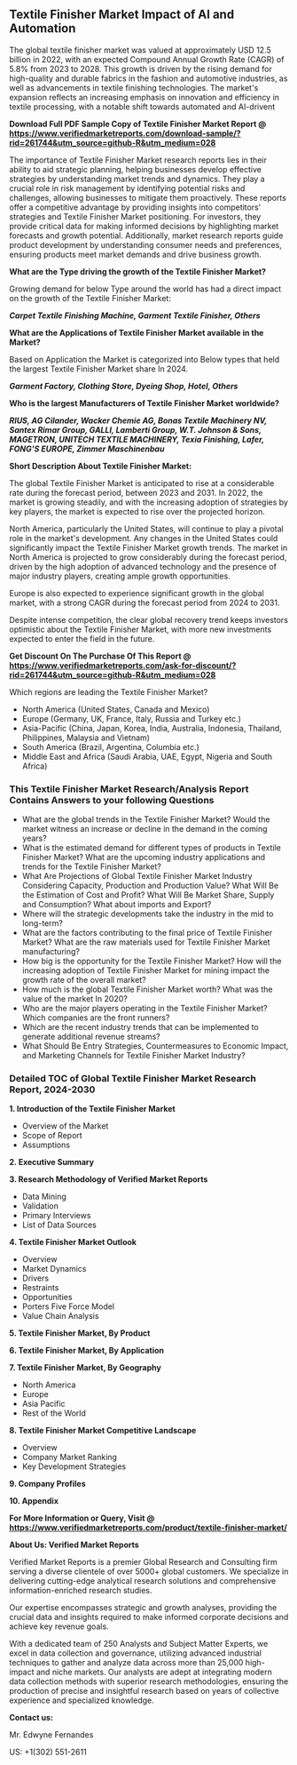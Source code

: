 <h2>Textile Finisher Market Impact of AI and Automation</h2>The global textile finisher market was valued at approximately USD 12.5 billion in 2022, with an expected Compound Annual Growth Rate (CAGR) of 5.8% from 2023 to 2028. This growth is driven by the rising demand for high-quality and durable fabrics in the fashion and automotive industries, as well as advancements in textile finishing technologies. The market's expansion reflects an increasing emphasis on innovation and efficiency in textile processing, with a notable shift towards automated and AI-drivent</p><p id="" class=""><strong>Download Full PDF Sample Copy of Textile Finisher Market Report @ <a href="https://www.verifiedmarketreports.com/download-sample/?rid=261744&utm_source=github-R&utm_medium=028" target="_blank">https://www.verifiedmarketreports.com/download-sample/?rid=261744&utm_source=github-R&utm_medium=028</a></strong></p><p>The importance of&nbsp;Textile Finisher Market research reports lies in their ability to aid strategic planning, helping businesses develop effective strategies by understanding market trends and dynamics. They play a crucial role in risk management by identifying potential risks and challenges, allowing businesses to mitigate them proactively. These reports offer a competitive advantage by providing insights into competitors' strategies and Textile Finisher Market positioning. For investors, they provide critical data for making informed decisions by highlighting market forecasts and growth potential. Additionally, market research reports guide product development by understanding consumer needs and preferences, ensuring products meet market demands and drive business growth.</p><p><strong>What are the&nbsp;Type driving the growth of the Textile Finisher Market?</strong></p><p id="" class="">Growing demand for below Type around the world has had a direct impact on the growth of the Textile Finisher Market:</p><em><strong>Carpet Textile Finishing Machine, Garment Textile Finisher, Others</strong></em></p><strong>What are the&nbsp;Applications&nbsp;of Textile Finisher Market available in the Market?</strong></p><p id="" class="">Based on Application the Market is categorized into Below types that held the largest Textile Finisher Market share In 2024.</p><em><strong>Garment Factory, Clothing Store, Dyeing Shop, Hotel, Others</strong></em></p><strong>Who is the largest Manufacturers of Textile Finisher Market worldwide?</strong></p><p><em><strong>RIUS, AG Cilander, Wacker Chemie AG, Bonas Textile Machinery NV, Santex Rimar Group, GALLI, Lamberti Group, W.T. Johnson & Sons, MAGETRON, UNITECH TEXTILE MACHINERY, Texia Finishing, Lafer, FONG'S EUROPE, Zimmer Maschinenbau</strong></em></p><p id="" class=""><strong>Short Description About Textile Finisher Market:</strong></p><p>The global Textile Finisher Market is anticipated to rise at a considerable rate during the forecast period, between 2023 and 2031. In 2022, the market is growing steadily, and with the increasing adoption of strategies by key players, the market is expected to rise over the projected horizon.</p><p>North America, particularly the United States, will continue to play a pivotal role in the market's development. Any changes in the United States could significantly impact the Textile Finisher Market growth trends. The market in North America is projected to grow considerably during the forecast period, driven by the high adoption of advanced technology and the presence of major industry players, creating ample growth opportunities.</p><p>Europe is also expected to experience significant growth in the global market, with a strong CAGR during the forecast period from 2024 to 2031.</p><p>Despite intense competition, the clear global recovery trend keeps investors optimistic about the Textile Finisher Market, with more new investments expected to enter the field in the future.</p><p id="" class=""><strong>Get Discount On The Purchase Of This Report @ <a href="https://www.verifiedmarketreports.com/ask-for-discount/?rid=261744&utm_source=github-R&utm_medium=028" target="_blank">https://www.verifiedmarketreports.com/ask-for-discount/?rid=261744&utm_source=github-R&utm_medium=028</a></strong></p>Which regions are leading the Textile Finisher Market?</p><ul><li>North America (United States, Canada and Mexico)</li><li>Europe (Germany, UK, France, Italy, Russia and Turkey etc.)</li><li>Asia-Pacific (China, Japan, Korea, India, Australia, Indonesia, Thailand, Philippines, Malaysia and Vietnam)</li><li>South America (Brazil, Argentina, Columbia etc.)</li><li>Middle East and Africa (Saudi Arabia, UAE, Egypt, Nigeria and South Africa)</li></ul><h3 id="" class="">This Textile Finisher Market Research/Analysis Report Contains Answers to your following Questions</h3><ul><li>What are the global trends in the Textile Finisher Market? Would the market witness an increase or decline in the demand in the coming years?</li><li>What is the estimated demand for different types of products in Textile Finisher Market? What are the upcoming industry applications and trends for the Textile Finisher Market?</li><li>What Are Projections of Global Textile Finisher Market Industry Considering Capacity, Production and Production Value? What Will Be the Estimation of Cost and Profit? What Will Be Market Share, Supply and Consumption? What about imports and Export?</li><li>Where will the strategic developments take the industry in the mid to long-term?</li><li>What are the factors contributing to the final price of Textile Finisher Market? What are the raw materials used for Textile Finisher Market manufacturing?</li><li>How big is the opportunity for the Textile Finisher Market? How will the increasing adoption of Textile Finisher Market for mining impact the growth rate of the overall market?</li><li>How much is the global Textile Finisher Market worth? What was the value of the market In 2020?</li><li>Who are the major players operating in the Textile Finisher Market? Which companies are the front runners?</li><li>Which are the recent industry trends that can be implemented to generate additional revenue streams?</li><li>What Should Be Entry Strategies, Countermeasures to Economic Impact, and Marketing Channels for Textile Finisher Market Industry?</li></ul><h3 id="" class="">Detailed TOC of Global Textile Finisher Market Research Report, 2024-2030</h3><p id="" class=""><strong>1. Introduction of the Textile Finisher Market</strong></p><ul><li>Overview of the Market</li><li>Scope of Report</li><li>Assumptions</li></ul><p id="" class=""><strong>2. Executive Summary</strong></p><p id="" class=""><strong>3. Research Methodology of Verified Market Reports</strong></p><ul><li>Data Mining</li><li>Validation</li><li>Primary Interviews</li><li>List of Data Sources</li></ul><p id="" class=""><strong>4. Textile Finisher Market Outlook</strong></p><ul><li>Overview</li><li>Market Dynamics</li><li>Drivers</li><li>Restraints</li><li>Opportunities</li><li>Porters Five Force Model</li><li>Value Chain Analysis</li></ul><p id="" class=""><strong>5. Textile Finisher Market, By Product</strong></p><p id="" class=""><strong>6. Textile Finisher Market, By Application</strong></p><p id="" class=""><strong>7. Textile Finisher Market, By Geography</strong></p><ul><li>North America</li><li>Europe</li><li>Asia Pacific</li><li>Rest of the World</li></ul><p id="" class=""><strong>8. Textile Finisher Market Competitive Landscape</strong></p><ul><li>Overview</li><li>Company Market Ranking</li><li>Key Development Strategies</li></ul><p id="" class=""><strong>9. Company Profiles</strong></p><p id="" class=""><strong>10. Appendix</strong></p><p id="" class=""><strong>For More Information or Query, Visit @ <a href="https://www.verifiedmarketreports.com/product/textile-finisher-market/" target="_blank">https://www.verifiedmarketreports.com/product/textile-finisher-market/</a></strong></p><p id="" class=""><strong>About Us: Verified Market Reports</strong></p><p id="" class="">Verified Market Reports is a premier Global Research and Consulting firm serving a diverse clientele of over 5000+ global customers. We specialize in delivering cutting-edge analytical research solutions and comprehensive information-enriched research studies.</p><p id="" class="">Our expertise encompasses strategic and growth analyses, providing the crucial data and insights required to make informed corporate decisions and achieve key revenue goals.</p><p id="" class="">With a dedicated team of 250 Analysts and Subject Matter Experts, we excel in data collection and governance, utilizing advanced industrial techniques to gather and analyze data across more than 25,000 high-impact and niche markets. Our analysts are adept at integrating modern data collection methods with superior research methodologies, ensuring the production of precise and insightful research based on years of collective experience and specialized knowledge.</p><p id="" class=""><strong>Contact us:</strong></p><p id="" class="">Mr. Edwyne Fernandes</p><p id="" class="">US: +1(302) 551-2611</p>